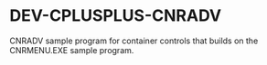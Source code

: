 DEV-CPLUSPLUS-CNRADV
====================

CNRADV sample program for container controls that builds on the CNRMENU.EXE sample program.
